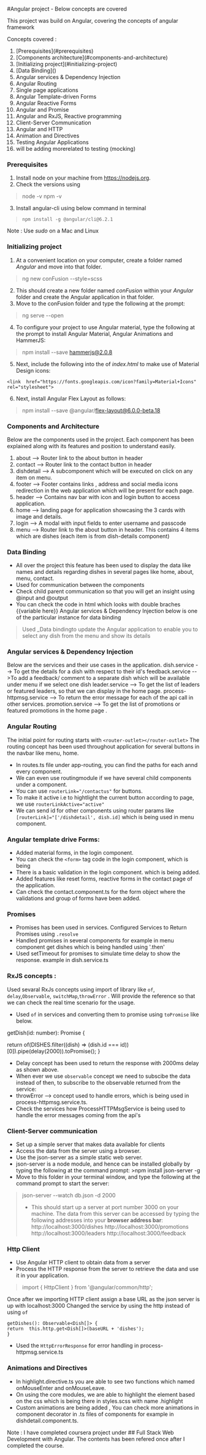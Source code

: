 #Angular project - Below concepts are covered

This project was build on Angular, covering the concepts of angular framework

Concepts covered : 

<ol>
<li>[Prerequisites](#prerequisites)</li>
<li>[Components architecture](#components-and-architecture)</li>
<li>[Initializing project](#initializing-project)</li>
<li>[Data Binding]() </li>
<li>Angular services & Dependency Injection</li>
<li>Angular Routing</li>
<li>Single page applications</li>
<li>Angular Template-driven Forms</li>
<li>Angular Reactive Forms</li>
<li>Angular and Promise </li>
<li>Angular and RxJS, Reactive programming</li>
<li>Client-Server Communication</li>
<li>Angular and HTTP </li>
<li>Animation and Directives</li>
<li>Testing Angular Applications </li>
 
  <li> will be adding morerelated to testing (mocking)</li>
</ol>


### Prerequisites
1. Install node on your machine from https://nodejs.org.
2. Check the versions using 

> node -v
> npm -v
3. Install angular-cli using below command in terminal

>   `npm install -g @angular/cli@6.2.1`
>   
Note : Use _sudo_ on a Mac and Linux

   
   

### Initializing project
1. At a convenient location on your computer, create a folder named _Angular_ and move into that folder.
  

>  ng new conFusion --style=scss

  2. This should create a new folder named _conFusion_ within your _Angular_ folder and create the Angular application in that folder.
  3. Move to the conFusion folder and type the following at the prompt:
  
> ng serve --open

  4. To configure your project to use Angular material, type the following at the prompt to install Angular Material, Angular Animations and HammerJS:

> npm install --save hammerjs@2.0.8

5.   Next, include the following into the <head> of _index.html_ to make use of Material Design icons:

    <link  href="https://fonts.googleapis.com/icon?family=Material+Icons"  rel="stylesheet">
6. Next, install Angular Flex Layout as follows:

> npm install --save @angular/flex-layout@6.0.0-beta.18

### Components and Architecture
Below are the components used in the project. Each component has been explained along with its features and position to understand easily. 
1.  about --> Router link to the about button in header
2. contact --> Router link to the contact button in header
3. dishdetail --> A subcomponent which will be executed on click on any item on menu.
4. footer -->  Footer contains links , address and social media icons redirection in the web application which will be present for each page.
5. header --> Contains nav bar with icon and login button to access application.
6. home --> landing page for application showcasing the 3 cards with image and details.
7. login --> A modal with input fields to enter username and passcode
8. menu --> Router link to the about button in header. This contains 4 items which are dishes (each item is from dish-details component)

### Data Binding
- All over the project this feature has been used to display the data like names and details regarding dishes in several pages like home, about, menu, contact.
- Used for  communication between the components 
-  Check child parent communication so that you will get an insight using @input and @output
- You can check the code in html which looks with double braches {{variable here}} 
Angular services & Dependency Injection
below is one of the particular instance for data binding

> Used _Data bindingto update the Angular application to enable you to select any dish from the menu and show its details

### Angular services & Dependency Injection
Below are the services and their use cases in the application.
dish.service --> To get the  details for a dish with respect to their id's
feedback.service -->To add a feedback/ comment to a separate dish which will be available under menu if we select one dish
leader.service --> To get the list of leaders or featured leaders, so that we can display in the home page.
process-httpmsg.service --> To return the error message for each of the api call in other services.
promotion.service --> To get the list of promotions or featured promotions in the home page .

 ### Angular Routing
 The initial point for routing starts with 
  `<router-outlet></router-outlet>`
  The routing concept has been used throughout application for several buttons  in the navbar like menu, home.
  - In routes.ts file under app-routing, you can find the paths for each annd every component.
  - We can even use routingmodule if we have several child components under a component.
  - You can use `routerLink="/contactus"` for buttons.
  - To make it active i.e to hightlight the current button according to page, we use `routerLinkActive="active" `
  - We can send id for other components using router params like  `[routerLink]="['/dishdetail', dish.id]` which is being used in menu component.
   ### Angular template drive Forms:
   - Added material forms, in the login component. 
   - You can check the `<form>` tag code in the login component, which is being 
   - There is a basic validation in the login component. which is being added.
   - Added features like reset forms, reactive forms in the contact page of the application.
   - Can check the contact.component.ts for the form object where the validations and group of forms have been added.
   ### Promises
- Promises has been used in services. Configured Services to Return Promises using `.resolve`
- Handled promises in several components for example in menu component get dishes which is being handled using '.then'
- Used setTimeout for promises to simulate time delay to show the response. example in dish.service.ts

### RxJS concepts : 
Used sevaral RxJs concepts using import of library  like `of`, `delay`,`Observable`, `switchMap`,`throwError` .
Will provide the reference so that we can check the real time scenario for the usage.

- Used `of` in services and converting them to promise using `toPromise` like below.

getDish(id: number): Promise<Dish> {

return  of(DISHES.filter((dish) => (dish.id === id))[0]).pipe(delay(2000)).toPromise();
}

- Delay concept has been used to return the response with 2000ms delay as shown above.
- When ever we use `observable` concept we need to subscibe the data instead of then,  to subscribe to the observable returned from the service:
- throwError --> concept used to  handle errors, which is being used in process-httpmsg.service.ts.
- Check the services how ProcessHTTPMsgService is being used to handle the error messages coming from the api's

### Client-Server communication
- Set up a simple server that makes data available for clients
 -   Access the data from the server using a browser.
-   Use the json-server as a simple static web server.
- json-server is a node module, and hence can be installed globally by typing the following at the command prompt:
      >npm install json-server -g
- Move to this folder in your terminal window, and type the following at the command prompt to start the server:
>json-server  --watch db.json -d  2000
>- This should start up a server at port number 3000 on your machine. The data from this server can be accessed by typing the following addresses into your **browser address bar**:
>http://localhost:3000/dishes
http://localhost:3000/promotions
http://localhost:3000/leaders
http://localhost:3000/feedback

### Http Client
-   Use Angular HTTP client to obtain data from a server
-   Process the HTTP response from the server to retrieve the data and use it in your application.
>import { HttpClient } from  '@angular/common/http';

Once after we importing HTTP client assign a base URL as the json server is up with localhost:3000
Changed the service by using the http instead of using `of`

    getDishes(): Observable<Dish[]> { 
    return  this.http.get<Dish[]>(baseURL + 'dishes');
    }
- Used the `HttpErrorResponse` for error handling in process-httpmsg.service.ts

### Animations and Directives
- In highlight.directive.ts you are able to see two functions which named onMouseEnter and onMouseLeave.
- On using the core modules, we are able to highlight the element based on the css which is being there in styles.scss with name  .highlight 
- Custom animations are being added , You can check more animations in component decorator in .ts files of components for example in dishdetail.component.ts.

Note : I have completed coursera project under ## Full Stack Web Development with Angular. 
The contents has been refered once after I completed the course.
